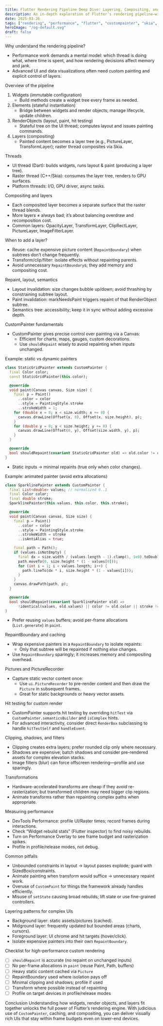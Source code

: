 ```yaml
---
title: Flutter Rendering Pipeline Deep Dive: Layering, Compositing, and CustomPainter
description: An in-depth exploration of Flutter’s rendering pipeline—widgets, elements, render objects, layers—and how to build high-performance custom rendering with CustomPainter.
date: 2025-03-26
tags: ["rendering", "performance", "flutter", "custompainter", "skia", "compositing"]
heroImage: "/og-default.svg"
draft: false
---
```


Why understand the rendering pipeline?
- Performance work demands a mental model: which thread is doing what, where time is spent, and how rendering decisions affect memory and jank.
- Advanced UI and data visualizations often need custom painting and explicit control of layers.

Overview of the pipeline
1) Widgets (immutable configuration)
   - Build methods create a widget tree every frame as needed.
2) Elements (stateful instantiation)
   - Bridge between widgets and render objects; manage lifecycle, update children.
3) RenderObjects (layout, paint, hit testing)
   - Stateful tree on the UI thread; computes layout and issues painting commands.
4) Layers (compositing)
   - Painted content becomes a layer tree (e.g., PictureLayer, TransformLayer); raster thread composites via Skia.

Threads
- UI thread (Dart): builds widgets, runs layout & paint (producing a layer tree).
- Raster thread (C++/Skia): consumes the layer tree, renders to GPU surfaces.
- Platform threads: I/O, GPU driver, async tasks.

Compositing and layers
- Each composited layer becomes a separate surface that the raster thread blends.
- More layers ≠ always bad; it’s about balancing overdraw and recomposition cost.
- Common layers: OpacityLayer, TransformLayer, ClipRectLayer, PictureLayer, ImageFilterLayer.

When to add a layer?
- Reuse: cache expensive picture content (`RepaintBoundary`) when subtrees don’t change frequently.
- Transform/clip/filter: isolate effects without repainting parents.
- Avoid unnecessary `RepaintBoundary`s; they add memory and compositing cost.

Repaint, layout, semantics
- Layout invalidation: size changes bubble up/down; avoid thrashing by constraining subtree layout.
- Paint invalidation: markNeedsPaint triggers repaint of that RenderObject subtree.
- Semantics tree: accessibility; keep it in sync without adding excessive depth.

CustomPainter fundamentals
- CustomPainter gives precise control over painting via a Canvas:
  - Efficient for charts, maps, gauges, custom decorations.
  - Use `shouldRepaint` wisely to avoid repainting when inputs unchanged.

Example: static vs dynamic painters
```dart
class StaticGridPainter extends CustomPainter {
  final Color color;
  const StaticGridPainter(this.color);

  @override
  void paint(Canvas canvas, Size size) {
    final p = Paint()
      ..color = color
      ..style = PaintingStyle.stroke
      ..strokeWidth = 1;
    for (double x = 0; x < size.width; x += 8) {
      canvas.drawLine(Offset(x, 0), Offset(x, size.height), p);
    }
    for (double y = 0; y < size.height; y += 8) {
      canvas.drawLine(Offset(0, y), Offset(size.width, y), p);
    }
  }

  @override
  bool shouldRepaint(covariant StaticGridPainter old) => old.color != color;
}
```
- Static inputs → minimal repaints (true only when color changes).

Example: animated painter (avoid extra allocations)
```dart
class SparklinePainter extends CustomPainter {
  final List<double> values; // normalized 0..1
  final Color color;
  final double stroke;
  SparklinePainter(this.values, this.color, this.stroke);

  @override
  void paint(Canvas canvas, Size size) {
    final p = Paint()
      ..color = color
      ..style = PaintingStyle.stroke
      ..strokeWidth = stroke
      ..isAntiAlias = true;

    final path = Path();
    if (values.isNotEmpty) {
      final dx = size.width / (values.length - 1).clamp(1, 1e9).toDouble();
      path.moveTo(0, size.height * (1 - values[0]));
      for (int i = 1; i < values.length; i++) {
        path.lineTo(dx * i, size.height * (1 - values[i]));
      }
    }
    canvas.drawPath(path, p);
  }

  @override
  bool shouldRepaint(covariant SparklinePainter old) =>
      !identical(values, old.values) || color != old.color || stroke != old.stroke;
}
```
- Prefer reusing `values` buffers; avoid per-frame allocations (`List.generate`) in `paint`.

RepaintBoundary and caching
- Wrap expensive painters in a `RepaintBoundary` to isolate repaints:
  - Only that subtree will be repainted if nothing else changes.
- Use `RepaintBoundary` sparingly; it increases memory and compositing overhead.

Pictures and PictureRecorder
- Capture static vector content once:
  - Use `ui.PictureRecorder` to pre-render content and then draw the `Picture` in subsequent frames.
  - Great for static backgrounds or heavy vector assets.

Hit testing for custom render
- CustomPainter supports hit testing by overriding `hitTest` via `CustomPainter.semanticsBuilder` and `isComplex` hints.
- For advanced interactivity, consider direct `RenderBox` subclassing to handle `hitTestSelf` and `handleEvent`.

Clipping, shadows, and filters
- Clipping creates extra layers; prefer rounded clip only where necessary.
- Shadows are expensive; batch shadows and consider pre-rendered assets for complex elevation stacks.
- Image filters (blur) can force offscreen rendering—profile and use sparingly.

Transformations
- Hardware-accelerated transforms are cheap if they avoid re-rasterization; but transformed children may need bigger clip regions.
- Animate transforms rather than repainting complex paths when appropriate.

Measuring performance
- DevTools Performance: profile UI/Raster times; record frames during interactions.
- Check “Widget rebuild stats” (Flutter inspector) to find noisy rebuilds.
- Turn on Performance Overlay to see frame budget and rasterization spikes.
- Profile in profile/release modes, not debug.

Common pitfalls
- Unbounded constraints in layout → layout passes explode; guard with SizedBox/constraints.
- Animate painting when transform would suffice → unnecessary repaint work.
- Overuse of `CustomPaint` for things the framework already handles efficiently.
- Misuse of `setState` causing broad rebuilds; lift state or use fine-grained controllers.

Layering patterns for complex UIs
- Background layer: static assets/pictures (cached).
- Midground layer: frequently updated but bounded areas (charts, cursors).
- Foreground layer: UI chrome and hit targets (hover/click).
- Isolate expensive painters into their own `RepaintBoundary`.

Checklist for high-performance custom rendering
- [ ] `shouldRepaint` is accurate (no repaint on unchanged inputs)
- [ ] No per-frame allocations in `paint` (reuse Paint, Path, buffers)
- [ ] Heavy static content cached via `Picture`
- [ ] RepaintBoundary used where isolation pays off
- [ ] Minimal clipping and shadows; profile if used
- [ ] Transform where possible instead of repainting
- [ ] Profile on target devices in profile/release modes

Conclusion
Understanding how widgets, render objects, and layers fit together unlocks the full power of Flutter’s rendering engine. With judicious use of `CustomPainter`, caching, and compositing, you can deliver visually rich UIs that stay within frame budgets even on lower-end devices.